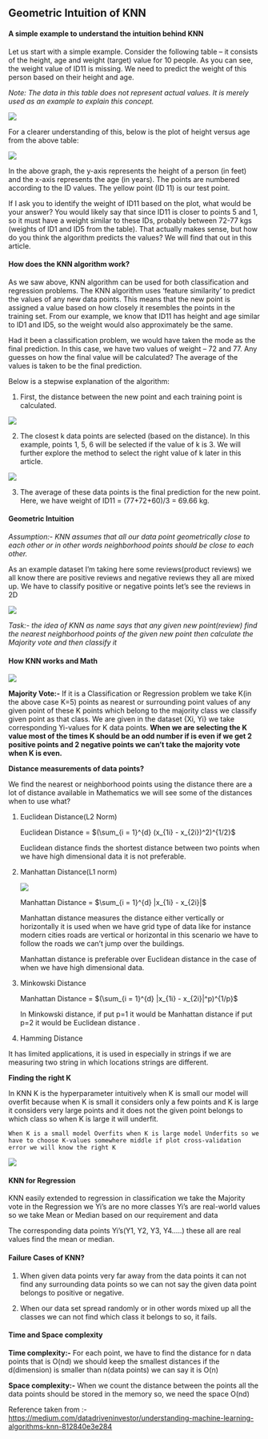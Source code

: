 ## Geometric Intuition of KNN

#### A simple example to understand the intuition behind KNN

Let us start with a simple example. Consider the following table – it consists of the height, age and weight (target) value for 10 people. As you can see, the weight value of ID11 is missing. We need to predict the weight of this person based on their height and age.

*Note: The data in this table does not represent actual values. It is merely used as an example to explain this concept.*

![](images/fig_5.jpeg)

For a clearer understanding of this, below is the plot of height versus age from the above table:

![](images/fig_6.jpeg)

In the above graph, the y-axis represents the height of a person (in feet) and the x-axis represents the age (in years). The points are numbered according to the ID values. The yellow point (ID 11) is our test point.

If I ask you to identify the weight of ID11 based on the plot, what would be your answer? You would likely say that since ID11 is closer to points 5 and 1, so it must have a weight similar to these IDs, probably between 72-77 kgs (weights of ID1 and ID5 from the table). That actually makes sense, but how do you think the algorithm predicts the values? We will find that out in this article.

#### How does the KNN algorithm work?

As we saw above, KNN algorithm can be used for both classification and regression problems. The KNN algorithm uses ‘feature similarity’ to predict the values of any new data points. This means that the new point is assigned a value based on how closely it resembles the points in the training set. From our example, we know that ID11 has height and age similar to ID1 and ID5, so the weight would also approximately be the same.

Had it been a classification problem, we would have taken the mode as the final prediction. In this case, we have two values of weight – 72 and 77. Any guesses on how the final value will be calculated? The average of the values is taken to be the final prediction.

Below is a stepwise explanation of the algorithm:

1. First, the distance between the new point and each training point is calculated.

![](images/fig_7.jpeg)

2. The closest k data points are selected (based on the distance). In this example, points 1, 5, 6 will be selected if the value of k is 3. We will further explore the method to select the right value of k later in this article.

![](images/fig_8.jpeg)

3. The average of these data points is the final prediction for the new point. Here, we have weight of ID11 = (77+72+60)/3 = 69.66 kg.

#### Geometric Intuition

*Assumption:- KNN assumes that all our data point geometrically close to each other or in other words neighborhood points should be close to each other.*

As an example dataset I’m taking here some reviews(product reviews) we all know there are positive reviews and negative reviews they all are mixed up. We have to classify positive or negative points let’s see the reviews in 2D

![](images/fig_1.jpeg)

*Task:- the idea of KNN as name says that any given new point(review) find the nearest neighborhood points of the given new point then calculate the Majority vote and then classify it*

#### How KNN works and Math

![](images/fig_2.jpeg)

**Majority Vote:-** If it is a Classification or Regression problem we take K(in the above case K=5) points as nearest or surrounding point values of any given point of these K points which belong to the majority class we classify given point as that class. We are given in the dataset {Xi, Yi} we take corresponding Yi-values for K data points. **When we are selecting the K value most of the times K should be an odd number if is even if we get 2 positive points and 2 negative points we can’t take the majority vote when K is even.**

**Distance measurements of data points?**

We find the nearest or neighborhood points using the distance there are a lot of distance available in Mathematics we will see some of the distances when to use what?

1. Euclidean Distance(L2 Norm)
   
   Euclidean Distance = $(\sum_{i = 1}^{d} (x_{1i} - x_{2i})^2)^{1/2}$

   Euclidean distance finds the shortest distance between two points when we have high dimensional data it is not preferable.

2. Manhattan Distance(L1 norm)
   
   ![](images/fig_3.jpeg)

   Manhattan Distance = $\sum_{i = 1}^{d} |x_{1i} - x_{2i}|$

    Manhattan distance measures the distance either vertically or horizontally it is used when we have grid type of data like for instance modern cities roads are vertical or horizontal in this scenario we have to follow the roads we can’t jump over the buildings.

    Manhattan distance is preferable over Euclidean distance in the case of when we have high dimensional data.

3. Minkowski Distance

    Manhattan Distance = $(\sum_{i = 1}^{d} |x_{1i} - x_{2i}|^p)^{1/p}$

    In Minkowski distance, if put p=1 it would be Manhattan distance if put p=2 it would be Euclidean distance .

4. Hamming Distance

It has limited applications, it is used in especially in strings if we are measuring two string in which locations strings are different.

**Finding the right K**

In KNN K is the hyperparameter intuitively when K is small our model will overfit because when K is small it considers only a few points and K is large it considers very large points and it does not the given point belongs to which class so when K is large it will underfit.

    When K is a small model Overfits when K is large model Underfits so we have to choose K-values somewhere middle if plot cross-validation error we will know the right K

![](images/fig_4.jpeg)

#### KNN for Regression

KNN easily extended to regression in classification we take the Majority vote in the Regression we Yi’s are no more classes Yi’s are real-world values so we take Mean or Median based on our requirement and data

The corresponding data points Yi’s(Y1, Y2, Y3, Y4…..) these all are real values find the mean or median.

#### Failure Cases of KNN?

1. When given data points very far away from the data points it can not find any surrounding data points so we can not say the given data point belongs to positive or negative.

2. When our data set spread randomly or in other words mixed up all the classes we can not find which class it belongs to so, it fails.

#### Time and Space complexity

**Time complexity:-** For each point, we have to find the distance for n data points that is O(nd) we should keep the smallest distances if the d(dimension) is smaller than n(data points) we can say it is O(n)

**Space complexity:-** When we count the distance between the points all the data points should be stored in the memory so, we need the space O(nd)

Reference taken from :- https://medium.com/datadriveninvestor/understanding-machine-learning-algorithms-knn-812840e3e284 